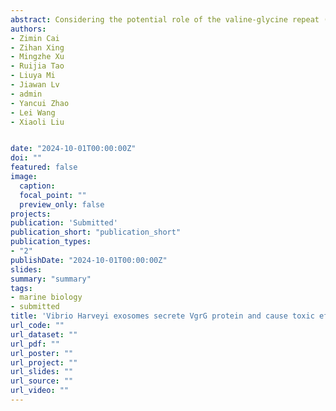 ```yaml
---
abstract: Considering the potential role of the valine-glycine repeat (VgrG), a core component of Type VI secretion system (T6SS) proteins secreted by exosomes, in the pathogenicity of Vibrio harveyi, this study aimed to understand the mechanism of V. harveyi VgrG protein in bivalves. Ultra-centrifugation was used to extract V. harveyi exosomes, which were then fluorescently labeled to enable tracking. Subsequently, reactive oxygen species (ROS), caspase-3, superoxide dismutase (SOD), glutathione peroxidase (GPx), and malondialdehyde (MDA) were detected in the hemocytes of Ruditapes philippinarum. Protein changes were determined using 4D TOF Pro2 mass spectrometry in combination with DIA-PASEF scanning mode after exposure to recombinant VgrG protein for 24 hours. Our results showed that V. harveyi exosomes could enter host cells and exert toxic effects. VgrG interferes with the primary metabolism and energy balance of R. philippinarum by inhibiting key energy metabolism pathways and protein synthesis, as well as inducing oxidative stress and apoptosis. These findings suggest that VgrG could play a critical role in the functionality of T6SS proteins in V. harveyi and provide a novel perspective for analyzing Vibrio pathogenic mechanisms via exosomes. **This paper has not been published yet**  
authors:
- Zimin Cai
- Zihan Xing
- Mingzhe Xu
- Ruijia Tao
- Liuya Mi
- Jiawan Lv 
- admin
- Yancui Zhao
- Lei Wang 
- Xiaoli Liu


date: "2024-10-01T00:00:00Z"
doi: ""
featured: false
image:
  caption:
  focal_point: ""
  preview_only: false
projects:
publication: 'Submitted'
publication_short: "publication_short"
publication_types:
- "2"
publishDate: "2024-10-01T00:00:00Z"
slides:
summary: "summary"
tags:
- marine biology
- submitted
title: 'Vibrio Harveyi exosomes secrete VgrG protein and cause toxic effects to Ruditapes philippinarum'
url_code: ""
url_dataset: ""
url_pdf: ""
url_poster: ""
url_project: ""
url_slides: ""
url_source: ""
url_video: ""
---
```


